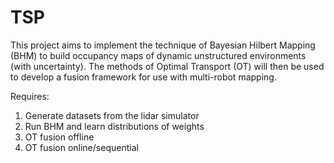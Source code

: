 # TSP

This project aims to implement the technique of Bayesian Hilbert Mapping (BHM) to build occupancy maps of dynamic unstructured environments (with uncertainty). The methods of Optimal Transport (OT) will then be used to develop a fusion framework for use with multi-robot mapping.

Requires:

1) Generate datasets from the lidar simulator
2) Run BHM and learn distributions of weights
3) OT fusion offline
4) OT fusion online/sequential
